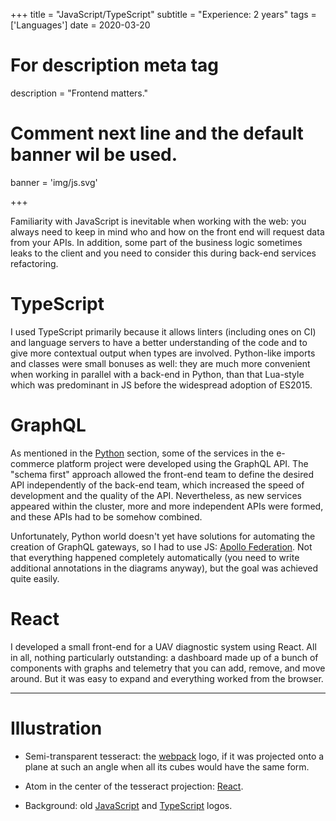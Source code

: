 +++
title = "JavaScript/TypeScript"
subtitle = "Experience: 2 years"
tags = ['Languages']
date = 2020-03-20

# For description meta tag
description = "Frontend matters."

# Comment next line and the default banner wil be used.
banner = 'img/js.svg'

+++

Familiarity with JavaScript is inevitable when working with the web: you always need to keep in mind who and how on the front end will request data from your APIs. In addition, some part of the business logic sometimes leaks to the client and you need to consider this during back-end services refactoring.

# TypeScript

I used TypeScript primarily because it allows linters (including ones on CI) and language servers to have a better understanding of the code and to give more contextual output when types are involved. Python-like imports and classes were small bonuses as well: they are much more convenient when working in parallel with a back-end in Python, than that Lua-style which was predominant in JS before the widespread adoption of ES2015.

# GraphQL

As mentioned in the [Python](/skills/python) section, some of the services in the e-commerce platform project were developed using the GraphQL API. The "schema first" approach allowed the front-end team to define the desired API independently of the back-end team, which increased the speed of development and the quality of the API. Nevertheless, as new services appeared within the cluster, more and more independent APIs were formed, and these APIs had to be somehow combined.

Unfortunately, Python world doesn't yet have solutions for automating the creation of GraphQL gateways, so I had to use JS: [Apollo Federation](https://www.apollographql.com/docs/federation/). Not that everything happened completely automatically (you need to write additional annotations in the diagrams anyway), but the goal was achieved quite easily.

# React

I developed a small front-end for a UAV diagnostic system using React. All in all, nothing particularly outstanding: a dashboard made up of a bunch of components with graphs and telemetry that you can add, remove, and move around. But it was easy to expand and everything worked from the browser.

___
# Illustration

- Semi-transparent tesseract: the [webpack](https://webpack.js.org/) logo, if it was projected onto a plane at such an angle when all its cubes would have the same form.

- Atom in the center of the tesseract projection: [React](https://reactjs.org/).

- Background: old [JavaScript](https://www.javascript.com/) and [TypeScript](https://www.typescriptlang.org/) logos.
